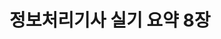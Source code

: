 ---
layout: post
title: "정보처리기사 실기 요약 8장"
comments: true
description: ""
keywords: ""
tags : [정보처리기사 실기]
---